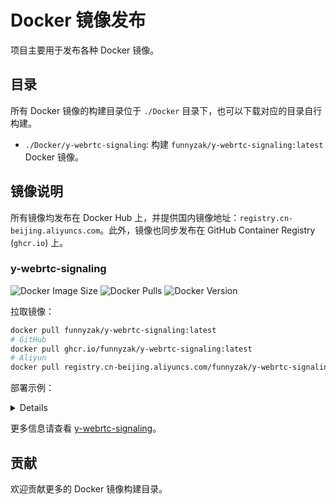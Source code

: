 # Docker 镜像发布

项目主要用于发布各种 Docker 镜像。

## 目录

所有 Docker 镜像的构建目录位于 `./Docker` 目录下，也可以下载对应的目录自行构建。

- `./Docker/y-webrtc-signaling`: 构建 `funnyzak/y-webrtc-signaling:latest` Docker 镜像。

## 镜像说明

所有镜像均发布在 Docker Hub 上，并提供国内镜像地址：`registry.cn-beijing.aliyuncs.com`。此外，镜像也同步发布在 GitHub Container Registry (`ghcr.io`) 上。

### y-webrtc-signaling

![Docker Image Size](https://img.shields.io/docker/image-size/funnyzak/y-webrtc-signaling/latest)
![Docker Pulls](https://img.shields.io/docker/pulls/funnyzak/y-webrtc-signaling)
![Docker Version](https://img.shields.io/docker/v/funnyzak/y-webrtc-signaling/latest)

拉取镜像：

```bash
docker pull funnyzak/y-webrtc-signaling:latest
# GitHub 
docker pull ghcr.io/funnyzak/y-webrtc-signaling:latest
# Aliyun
docker pull registry.cn-beijing.aliyuncs.com/funnyzak/y-webrtc-signaling:latest
```

部署示例：

<details>

Docker 部署示例：
```bash
docker run -d --name y-webrtc-signaling -p 4444:4444 funnyzak/y-webrtc-signaling:latest
```

Docker Compose 部署示例：
```yaml
version: '3.1'
services:
  y-webrtc-signaling:
    container_name: y-webrtc-signaling
    image: funnyzak/y-webrtc-signaling:latest
    restart: always
    network_mode: bridge
    ports:
      - "4444:4444"
    environment:
      - PORT=4444
```
</details>

更多信息请查看 [y-webrtc-signaling](./Docker/y-webrtc-signaling/README.md)。

## 贡献

欢迎贡献更多的 Docker 镜像构建目录。
